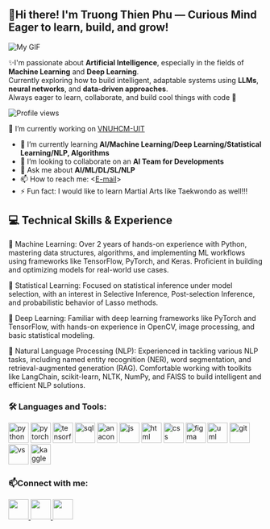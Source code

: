 ## 👋Hi there! I'm Truong Thien Phu — Curious Mind Eager to learn, build, and grow!
![My GIF](https://github.com/MilkyChococo/desktop-tutorial/blob/main/chill_mario_pixel_jeff_by_charlesbeti_dggdyhz.gif)


✨I'm passionate about **Artificial Intelligence**, especially in the fields of **Machine Learning** and **Deep Learning**.  
Currently exploring how to build intelligent, adaptable systems using **LLMs**, **neural networks**, and **data-driven approaches**.  
Always eager to learn, collaborate, and build cool things with code 🚀

![Profile views](https://komarev.com/ghpvc/?username=MilkyChococo&color=blue)

🔭 I’m currently working on [VNUHCM-UIT](https://www.uit.edu.vn)
- 🌱 I’m currently learning **AI/Machine Learning/Deep Learning/Statistical Learning/NLP, Algorithms**
- 👯 I’m looking to collaborate on an **AI Team for Developments**
- 💬 Ask me about **AI/ML/DL/SL/NLP**
- 📫 How to reach me: <[E-mail](thienphu210505@gmail.com)>
- ⚡ Fun fact: I would like to learn Martial Arts like Taekwondo as well!!!

## 💻 Technical Skills & Experience

🔹 Machine Learning:
Over 2 years of hands-on experience with Python, mastering data structures, algorithms, and implementing ML workflows using frameworks like TensorFlow, PyTorch, and Keras. Proficient in building and optimizing models for real-world use cases.

🔹 Statistical Learning:
Focused on statistical inference under model selection, with an interest in Selective Inference, Post-selection Inference, and probabilistic behavior of Lasso methods.

🔹 Deep Learning:
Familiar with deep learning frameworks like PyTorch and TensorFlow, with hands-on experience in OpenCV, image processing, and basic statistical modeling.

🔹 Natural Language Processing (NLP):
Experienced in tackling various NLP tasks, including named entity recognition (NER), word segmentation, and retrieval-augmented generation (RAG). Comfortable working with toolkits like LangChain, scikit-learn, NLTK, NumPy, and FAISS to build intelligent and efficient NLP solutions.

### 🛠 Languages and Tools:

<p align="left">
  <img src="https://cdn.jsdelivr.net/gh/devicons/devicon/icons/python/python-original.svg" alt="python" width="40" height="40"/>
  <img src="https://cdn.jsdelivr.net/gh/devicons/devicon/icons/pytorch/pytorch-original.svg" alt="pytorch" width="40" height="40"/>
  <img src="https://cdn.jsdelivr.net/gh/devicons/devicon/icons/tensorflow/tensorflow-original.svg" alt="tensorflow" width="40" height="40"/>
  <img src="https://cdn.jsdelivr.net/gh/devicons/devicon@latest/icons/azuresqldatabase/azuresqldatabase-original.svg" alt="sql" width="40" height="40"/>
  <img src="https://cdn.jsdelivr.net/gh/devicons/devicon@latest/icons/anaconda/anaconda-original-wordmark.svg" alt="anaconda" width="40" height="40" />
  <img src="https://cdn.jsdelivr.net/gh/devicons/devicon/icons/javascript/javascript-original.svg" alt="js" width="40" height="40"/>
  <img src="https://cdn.jsdelivr.net/gh/devicons/devicon@latest/icons/html5/html5-original.svg" alt="html" width="40" height="40"/>
  <img src="https://cdn.jsdelivr.net/gh/devicons/devicon@latest/icons/tailwindcss/tailwindcss-original.svg" alt="css" width="40" height="40"/>
  <img src="https://cdn.jsdelivr.net/gh/devicons/devicon@latest/icons/figma/figma-original.svg" alt="figma" width="40" height="40"/>
  <img src="https://cdn.jsdelivr.net/gh/devicons/devicon@latest/icons/unifiedmodelinglanguage/unifiedmodelinglanguage-original.svg" alt="uml" width="40" height="40"/>
  <img src="https://cdn.jsdelivr.net/gh/devicons/devicon@latest/icons/githubcodespaces/githubcodespaces-original.svg" alt="git" width="40" height="40"/>
  <img src="https://cdn.jsdelivr.net/gh/devicons/devicon@latest/icons/vscode/vscode-original.svg" alt="vs" width="40" height="40"/>
  <img src="https://cdn.jsdelivr.net/gh/devicons/devicon@latest/icons/kaggle/kaggle-original.svg" alt="kaggle" width="40" height="40"/>
</p>

### 📫Connect with me:
<p align="left">
  <a href="https://www.facebook.com/phu.truongthien.1" target="_blank">
  <img src="https://cdn.jsdelivr.net/gh/devicons/devicon@latest/icons/facebook/facebook-original.svg" width="40" height="40"/>
</a>
  <a href="https://www.linkedin.com/in/phu-truong-thien-492560358/" target="_blank">
  <img src="https://cdn.jsdelivr.net/gh/devicons/devicon@latest/icons/linkedin/linkedin-original.svg" width="40" height="40"/>
  </a>
<a href="https://x.com/PhTrng135714" target="_blank">
  <img src="https://cdn.jsdelivr.net/gh/devicons/devicon@latest/icons/twitter/twitter-original.svg" width="40" height="40"/>
  </a>
</p>
<!--
**MilkyChococo/MilkyChococo** is a ✨ _special_ ✨ repository because its `README.md` (this file) appears on your GitHub profile.

Here are some ideas to get you started:

- 🔭 I’m currently working on ...
- 🌱 I’m currently learning ...
- 👯 I’m looking to collaborate on ...
- 🤔 I’m looking for help with ...
- 💬 Ask me about ...
- 📫 How to reach me: ...
- 😄 Pronouns: ...
- ⚡ Fun fact: ...
-->

